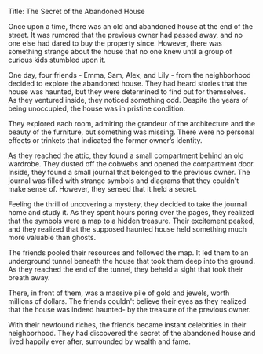 Title: The Secret of the Abandoned House 

Once upon a time, there was an old and abandoned house at the end of the street. It was rumored that the previous owner had passed away, and no one else had dared to buy the property since. However, there was something strange about the house that no one knew until a group of curious kids stumbled upon it.

One day, four friends - Emma, Sam, Alex, and Lily - from the neighborhood decided to explore the abandoned house. They had heard stories that the house was haunted, but they were determined to find out for themselves. As they ventured inside, they noticed something odd. Despite the years of being unoccupied, the house was in pristine condition.

They explored each room, admiring the grandeur of the architecture and the beauty of the furniture, but something was missing. There were no personal effects or trinkets that indicated the former owner’s identity.

As they reached the attic, they found a small compartment behind an old wardrobe. They dusted off the cobwebs and opened the compartment door. Inside, they found a small journal that belonged to the previous owner. The journal was filled with strange symbols and diagrams that they couldn't make sense of. However, they sensed that it held a secret.

Feeling the thrill of uncovering a mystery, they decided to take the journal home and study it. As they spent hours poring over the pages, they realized that the symbols were a map to a hidden treasure. Their excitement peaked, and they realized that the supposed haunted house held something much more valuable than ghosts.

The friends pooled their resources and followed the map. It led them to an underground tunnel beneath the house that took them deep into the ground. As they reached the end of the tunnel, they beheld a sight that took their breath away.

There, in front of them, was a massive pile of gold and jewels, worth millions of dollars. The friends couldn't believe their eyes as they realized that the house was indeed haunted- by the treasure of the previous owner.

With their newfound riches, the friends became instant celebrities in their neighborhood. They had discovered the secret of the abandoned house and lived happily ever after, surrounded by wealth and fame.